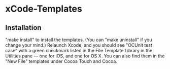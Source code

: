 xCode-Templates
===============

Installation
------------

"make install" to install the templates. (You can "make uninstall" if you change your mind.) Relaunch Xcode, and you should see "OCUnit test case" with a green checkmark listed in the File Template Library in the Utilities pane — one for iOS, and one for OS X. You can also find them in the "New File" templates under Cocoa Touch and Cocoa.
